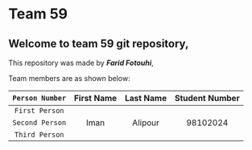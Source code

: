 # Team 59

## Welcome to team 59 git repository,

This repository was made by ***Farid Fotouhi***,

Team members are as shown below:

  | `Person Number` | First Name | Last Name | Student Number |
  |:---------------:|:------------:|:-----------:|:----------------:|
  | `First Person` |  |  |  |
  | `Second Person` | Iman | Alipour | 98102024 |
  | `Third Person` |  |  |  |
